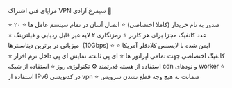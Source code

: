مزایای فنی اشتراک VPN سیمرغ آزادی 🦅


⭐ صدور به نام خریدار (کاملا اختصاصی) 
⭐ اتصال آسان در تمام سیستم عامل ها 
⭐ ۲۰ عدد کانفیگ مجزا برای هر کاربر
⭐ رمزنگاری ۲ لایه غیر قابل ردیابی و فیلترینگ
⭐ میزبانی در برترین دیتاسنترها  (10Gbps) 
⭐ ایمن شده با لایسنس کلادفلر آمریکا
⭐ کانفیگ اختصاصی جهت تمامی اپراتور ها
⭐ ای پی ثابت، نمایش ای پی داخل نرم افزار 
⭐ استفاده از هسته قدرتمند ⚙️ تکنولوژی روز
⭐ استفاده از شبکه cdn و نودهای worker 
⭐ استفاده از IPv6 در کدنویسی vpn
⭐ ضمانت به هیچ وجه قطع نشدن سرویس

